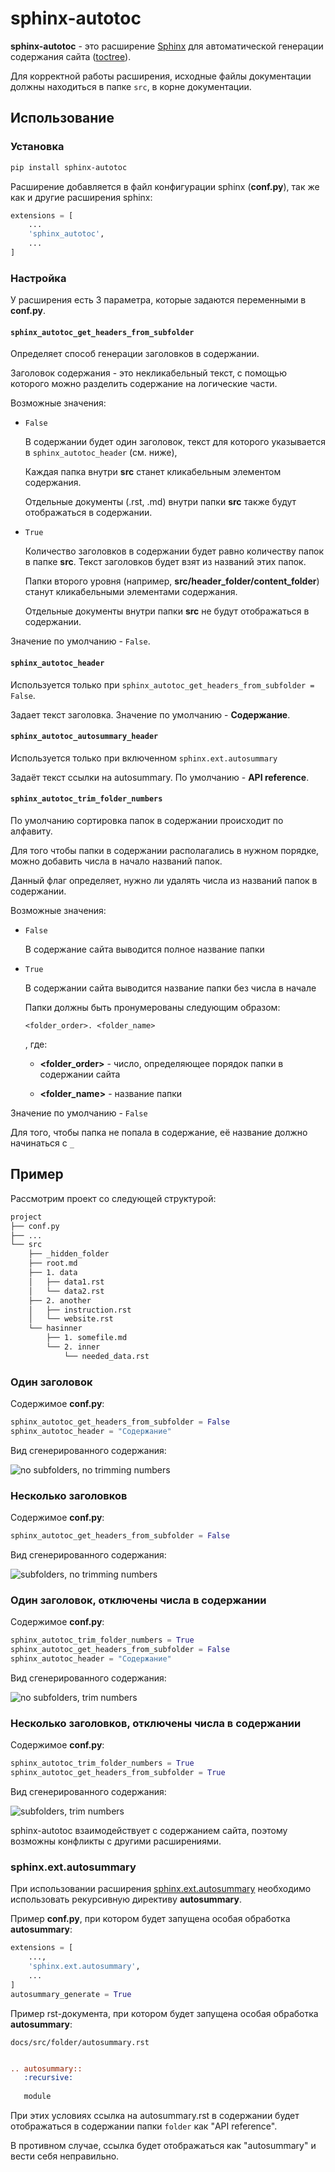 # sphinx-autotoc

**sphinx-autotoc** - это расширение [Sphinx](https://www.sphinx-doc.org/en/master/)
для автоматической генерации содержания сайта 
([toctree](https://www.sphinx-doc.org/en/master/usage/restructuredtext/directives.html#table-of-contents)).

Для корректной работы расширения, исходные файлы документации должны находиться в папке `src`, в корне документации.

## Использование

### Установка

```bash
pip install sphinx-autotoc
``` 

Расширение добавляется в файл конфигурации sphinx (**conf.py**), так же как и другие расширения sphinx:

```python
extensions = [
    ...
    'sphinx_autotoc',
    ...
]
```

### Настройка

У расширения есть 3 параметра, которые задаются переменными в **conf.py**.

#### ``sphinx_autotoc_get_headers_from_subfolder``

Определяет способ генерации заголовков в содержании.

Заголовок содержания - это некликабельный текст, с помощью которого можно 
разделить содержание на логические части.

Возможные значения:

- ``False``

  В содержании будет один заголовок, текст для которого указывается в ``sphinx_autotoc_header`` (см. ниже),

  Каждая папка внутри **src** станет кликабельным элементом содержания.

  Отдельные документы (.rst, .md) внутри папки **src** также будут отображаться в содержании.
  
- ``True``

  Количество заголовков в содержании будет равно количеству папок в папке **src**. Текст заголовков будет
  взят из названий этих папок.

  Папки второго уровня (например, **src/header_folder/content_folder**) станут кликабельными элементами
  содержания.
  
  Отдельные документы внутри папки **src** не будут отображаться в содержании.

Значение по умолчанию - ``False``.

#### ``sphinx_autotoc_header`` 

Используется только при ``sphinx_autotoc_get_headers_from_subfolder = False``.

Задает текст заголовка. Значение по умолчанию - **Содержание**.

#### ``sphinx_autotoc_autosummary_header``

Используется только при включенном  ``sphinx.ext.autosummary``

Задаёт текст ссылки на autosummary. По умолчанию - **API reference**.

#### ``sphinx_autotoc_trim_folder_numbers``

По умолчанию сортировка папок в содержании происходит по алфавиту.

Для того чтобы папки в содержании располагались в нужном порядке, можно добавить числа в начало названий папок.

Данный флаг определяет, нужно ли удалять числа из названий папок в содержании.

Возможные значения: 

- ``False``

  В содержание сайта выводится полное название папки

- ``True``

  В содержании сайта выводится название папки без числа в начале

  Папки должны быть пронумерованы следующим образом:
  
  ``<folder_order>. <folder_name>``
  
  , где:
  
    * **<folder_order>** - число, определяющее порядок папки в содержании сайта

    * **<folder_name>** - название папки

Значение по умолчанию - ``False``

Для того, чтобы папка не попала в содержание, её название должно начинаться с `_`

## Пример

Рассмотрим проект со следующей структурой:

```bash
project
├── conf.py
├── ...
└── src
    ├── _hidden_folder
    ├── root.md
    ├── 1. data
    │   ├── data1.rst
    │   └── data2.rst
    ├── 2. another
    │   ├── instruction.rst
    │   └── website.rst
    └── hasinner
        ├── 1. somefile.md
        └── 2. inner
            └── needed_data.rst
```

### Один заголовок

Содержимое **conf.py**:

```python
sphinx_autotoc_get_headers_from_subfolder = False
sphinx_autotoc_header = "Содержание"
```

Вид сгенерированного содержания:

![no subfolders, no trimming numbers](docs/images/no_sf_no_trim.png)

### Несколько заголовков

Содержимое **conf.py**:

```python
sphinx_autotoc_get_headers_from_subfolder = False
```

Вид сгенерированного содержания:

![subfolders, no trimming numbers](docs/images/sf_no_trim.png)

### Один заголовок, отключены числа в содержании

Содержимое **conf.py**:

```python
sphinx_autotoc_trim_folder_numbers = True
sphinx_autotoc_get_headers_from_subfolder = False
sphinx_autotoc_header = "Содержание"
```

Вид сгенерированного содержания:

![no subfolders, trim numbers](docs/images/no_sf_trim.png)

### Несколько заголовков, отключены числа в содержании

Содержимое **conf.py**:

```python
sphinx_autotoc_trim_folder_numbers = True
sphinx_autotoc_get_headers_from_subfolder = True
```

Вид сгенерированного содержания:

![subfolders, trim numbers](docs/images/sf_trim.png)


sphinx-autotoc взаимодействует с содержанием сайта, поэтому возможны конфликты с другими расширениями.


### sphinx.ext.autosummary

При использовании расширения 
[sphinx.ext.autosummary](https://www.sphinx-doc.org/en/master/usage/extensions/autosummary.html)
необходимо использовать рекурсивную директиву **autosummary**.

Пример **conf.py**, при котором будет запущена особая обработка **autosummary**:

```python
extensions = [
    ...,
    'sphinx.ext.autosummary',
    ...
]
autosummary_generate = True
```

Пример rst-документа, при котором будет запущена особая обработка **autosummary**:

`docs/src/folder/autosummary.rst`

```rst

.. autosummary::
   :recursive:
   
   module
```

При этих условиях ссылка на autosummary.rst в содержании будет отображаться в содержании папки `folder`
как "API reference".

В противном случае, ссылка будет отображаться как "autosummary" и вести себя неправильно.
